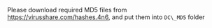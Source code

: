 Please download required MD5 files from https://virusshare.com/hashes.4n6, and
put them into `DC\_MD5` folder
